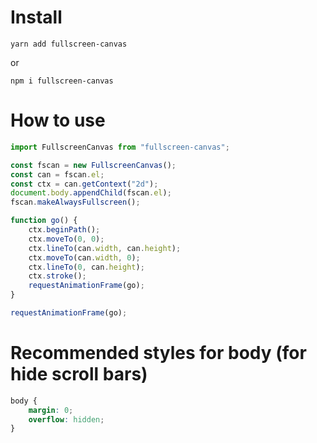 # Install

```
yarn add fullscreen-canvas
```

or

```
npm i fullscreen-canvas
```

# How to use

```javascript
import FullscreenCanvas from "fullscreen-canvas";

const fscan = new FullscreenCanvas();
const can = fscan.el;
const ctx = can.getContext("2d");
document.body.appendChild(fscan.el);
fscan.makeAlwaysFullscreen();

function go() {
    ctx.beginPath();
    ctx.moveTo(0, 0);
    ctx.lineTo(can.width, can.height);
    ctx.moveTo(can.width, 0);
    ctx.lineTo(0, can.height);
    ctx.stroke();
    requestAnimationFrame(go);
}

requestAnimationFrame(go);
```

# Recommended styles for body (for hide scroll bars)

```css
body {
    margin: 0;
    overflow: hidden;
}
```
